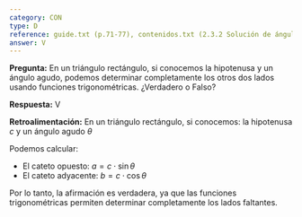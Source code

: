 ```yaml
---
category: CON
type: D
reference: guide.txt (p.71-77), contenidos.txt (2.3.2 Solución de ángulos en triángulos rectángulos)
answer: V
---
```


**Pregunta:**
En un triángulo rectángulo, si conocemos la hipotenusa y un ángulo agudo, podemos determinar completamente los otros dos lados usando funciones trigonométricas. ¿Verdadero o Falso?

**Respuesta:** V

**Retroalimentación:**
En un triángulo rectángulo, si conocemos: la hipotenusa $c$ y un ángulo agudo $\theta$

Podemos calcular:

- El cateto opuesto: $a = c \cdot \sin\theta$
- El cateto adyacente: $b = c \cdot \cos\theta$

Por lo tanto, la afirmación es verdadera, ya que las funciones trigonométricas permiten determinar completamente los lados faltantes.
